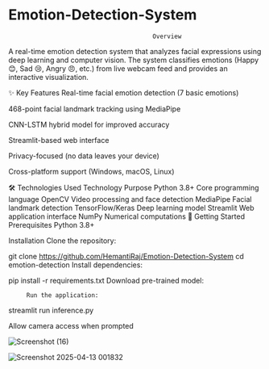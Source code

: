 # Emotion-Detection-System
                                            Overview

A real-time emotion detection system that analyzes facial expressions using deep learning and computer vision. The system classifies emotions (Happy 😊, Sad 😢, Angry 😠, etc.) from live webcam feed and provides an interactive visualization.

✨ Key Features
Real-time facial emotion detection (7 basic emotions)

468-point facial landmark tracking using MediaPipe

CNN-LSTM hybrid model for improved accuracy

Streamlit-based web interface

Privacy-focused (no data leaves your device)

Cross-platform support (Windows, macOS, Linux)

🛠️ Technologies Used
Technology	Purpose
Python 3.8+	Core programming language
OpenCV	Video processing and face detection
MediaPipe	Facial landmark detection
TensorFlow/Keras	Deep learning model
Streamlit	Web application interface
NumPy	Numerical computations
🚀 Getting Started
Prerequisites
Python 3.8+


Installation
Clone the repository:

git clone https://github.com/HemantiRaj/Emotion-Detection-System
cd emotion-detection
Install dependencies:


pip install -r requirements.txt
Download pre-trained model:


         Run the application:

streamlit run inference.py

Allow camera access when prompted

![Screenshot (16)](https://github.com/user-attachments/assets/09a9a269-9b1e-4d74-9779-6d9cc9524527)

![Screenshot 2025-04-13 001832](https://github.com/user-attachments/assets/f2ce39c5-dc57-4b8b-ac61-789f18e4e91d)


